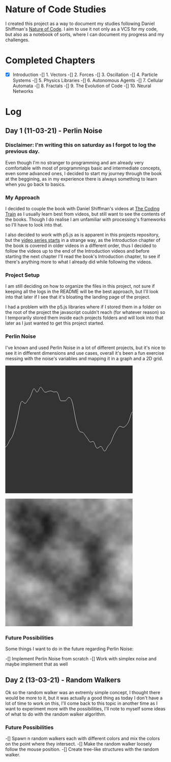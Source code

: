 # Nature of Code Studies

I created this project as a way to document my studies following Daniel Shiffman's [Nature of Code](https://natureofcode.com/). I aim to use it not only as a VCS for my code, but also as a notebook of sorts, where I can document my progress and my challenges.

# Completed Chapters
-[x] Introduction
-[] 1. Vectors
-[] 2. Forces
-[] 3. Oscillation
-[] 4. Particle Systems
-[] 5. Physics Libraries
-[] 6. Autonomous Agents
-[] 7. Cellular Automata
-[] 8. Fractals
-[] 9. The Evolution of Code
-[] 10. Neural Networks

# Log

## Day 1 (11-03-21) - Perlin Noise
### Disclaimer: I'm writing this on saturday as I forgot to log the previous day.

Even though I'm no stranger to programming and am already very comfortable with most of programmings basic and intermediate concepts, even some advanced ones, I decided to start my journey through the book at the beggining, as in my experience there is always something to learn when you go back to basics.

### My Approach
I decided to couple the book with Daniel Shiffman's videos at [The Coding Train](https://www.youtube.com/channel/UCvjgXvBlbQiydffZU7m1_aw/featured) as I usually learn best from videos, but still want to see the contents of the books. Though I do realise I am unfamiliar with processing's frameworks so I'll have to look into that.

I also decided to work with p5.js as is apparent in this projects repository, but the [video series starts](https://www.youtube.com/playlist?list=PLRqwX-V7Uu6ZV4yEcW3uDwOgGXKUUsPOM) in a strange way, as the Introduction chapter of the book is covered in older videos in a different order, thus I decided to follow the videos up to the end of the Introduction videos and before starting the next chapter I'll read the book's Introduction chapter, to see if there's anything more to what I already did while following the videos.

### Project Setup
I am still deciding on how to organize the files in this project, not sure if keeping all the logs in the README will be the best approach, but I'll look into that later if I see that it's bloating the landing page of the project.

I had a problem with the p5.js libraries where if I stored them in a folder on the root of the project the javascript couldn't reach (for whatever reason) so I temporarily stored them inside each projects folders and will look into that later as I just wanted to get this project started.

### Perlin Noise
I've known and used Perlin Noise in a lot of different projects, but it's nice to see it in different dimensions and use cases, overall it's been a fun exercise messing with the noise's variables and mapping it in a graph and a 2D grid.

![A 2D graph of Perlin Noise over time](log/images/perlin_noise_2d_graph.png)

![A Smooth Perlin Noise Texture](log/images/perlin_smooth_texture.png)

### Future Possibilities
Some things I want to do in the future regarding Perlin Noise:

-[] Implement Perlin Noise from scratch
-[] Work with simplex noise and maybe implement that as well


## Day 2 (13-03-21) - Random Walkers

Ok so the random walker was an extremly simple concept, I thought there would be more to it, but it was actually a good thing as today I don't have a lot of time to work on this, I'll come back to this topic in another time as I want to experiment more with the possibilities, I'll note to myself some ideas of what to do with the random walker algorithm.

### Future Possibilities

-[] Spawn n random walkers each with different colors and mix the colors on the point where they intersect.
-[] Make the random walker loosely follow the mouse position.
-[] Create tree-like structures with the random walker.